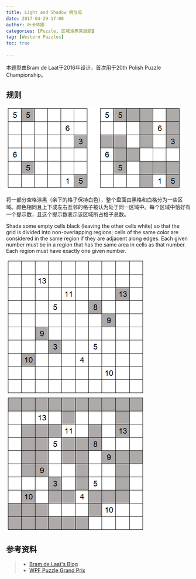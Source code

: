 ```yaml
---
title: Light and Shadow 明与暗
date: 2017-04-29 17:00
author: 叶卡林娜
categories: [Puzzle, 区域涂黑类谜题]
tag: [Western Puzzles]
toc: true

---
```


本题型由Bram de Laat于2016年设计，首次用于20th Polish Puzzle Championship。

## 规则

![Light and Shadow小型例题，作者：Bram de Laat](/images/lightandshadow.png)

将一部分空格涂黑（余下的格子保持白色），整个盘面由黑格和白格分为一些区域。颜色相同且上下或左右互邻的格子被认为处于同一区域中。每个区域中恰好有一个提示数，且这个提示数表示该区域所占格子总数。

Shade some empty cells black (leaving the other cells white) so that the grid is divided into non-overlapping regions; cells of the same color are considered in the same region if they are adjacent along edges. Each given number must be in a region that has the same area in cells as that number. Each region must have exactly one given number.

![Light and Shadow例题，来自Puzzle GP 201703，作者：Bram de Laat](/images/lightandshadow_e.png)
![Light and Shadow例题解答](/images/lightandshadow_a.png)

## 参考资料

> - [Bram de Laat's Blog](http://puzzleparasite.blogspot.sg/2016/04/polish-puzzle-championship-2016.html)
> - [WPF Puzzle Grand Prix](http://gp.worldpuzzle.org)